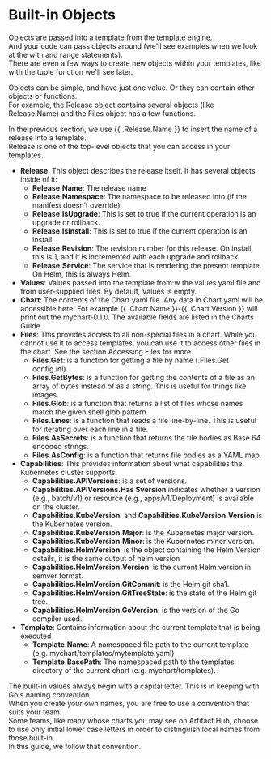 # Built-in Objects
Objects are passed into a template from the template engine.  
And your code can pass objects around (we'll see examples when we look at the with and range statements).  
There are even a few ways to create new objects within your templates, like with the tuple function we'll see later.
  
Objects can be simple, and have just one value. Or they can contain other objects or functions.  
For example, the Release object contains several objects (like Release.Name) and the Files object has a few functions.
  
In the previous section, we use {{ .Release.Name }} to insert the name of a release into a template.  
Release is one of the top-level objects that you can access in your templates.

* **Release**: This object describes the release itself. It has several objects inside of it:
    * **Release.Name**: The release name
    * **Release.Namespace**: The namespace to be released into (if the manifest doesn’t override)
    * **Release.IsUpgrade**: This is set to true if the current operation is an upgrade or rollback.
    * **Release.IsInstall**: This is set to true if the current operation is an install.
    * **Release.Revision**: The revision number for this release. On install, this is 1, and it is incremented with each upgrade and rollback.
    * **Release.Service**: The service that is rendering the present template. On Helm, this is always Helm.
* **Values**: Values passed into the template from:w the values.yaml file and from user-supplied files. By default, Values is empty.
* **Chart**: The contents of the Chart.yaml file. Any data in Chart.yaml will be accessible here. For example {{ .Chart.Name }}-{{ .Chart.Version }} will print out the mychart-0.1.0.  The available fields are listed in the Charts Guide
* **Files**: This provides access to all non-special files in a chart. While you cannot use it to access templates, you can use it to access other files in the chart. See the section Accessing Files for more.
    * **Files.Get**: is a function for getting a file by name (.Files.Get config.ini)
    * **Files.GetBytes**: is a function for getting the contents of a file as an array of bytes instead of as a string. This is useful for things like images.
    * **Files.Glob**: is a function that returns a list of files whose names match the given shell glob pattern.
    * **Files.Lines**: is a function that reads a file line-by-line. This is useful for iterating over each line in a file.
    * **Files.AsSecrets**: is a function that returns the file bodies as Base 64 encoded strings.
    * **Files.AsConfig**: is a function that returns file bodies as a YAML map.
* **Capabilities**: This provides information about what capabilities the Kubernetes cluster supports.
    * **Capabilities.APIVersions**: is a set of versions.
    * **Capabilities.APIVersions.Has $version** indicates whether a version (e.g., batch/v1) or resource (e.g., apps/v1/Deployment) is available on the cluster.
    * **Capabilities.KubeVersion**: and **Capabilities.KubeVersion.Version** is the Kubernetes version.
    * **Capabilities.KubeVersion.Major**: is the Kubernetes major version.
    * **Capabilities.KubeVersion.Minor**: is the Kubernetes minor version.
    * **Capabilities.HelmVersion**: is the object containing the Helm Version details, it is the same output of helm version
    * **Capabilities.HelmVersion.Version**: is the current Helm version in semver format.
    * **Capabilities.HelmVersion.GitCommit**: is the Helm git sha1.
    * **Capabilities.HelmVersion.GitTreeState**: is the state of the Helm git tree.
    * **Capabilities.HelmVersion.GoVersion**: is the version of the Go compiler used.
* **Template**: Contains information about the current template that is being executed
    * **Template.Name**: A namespaced file path to the current template (e.g. mychart/templates/mytemplate.yaml)
    * **Template.BasePath**: The namespaced path to the templates directory of the current chart (e.g. mychart/templates).

The built-in values always begin with a capital letter. This is in keeping with Go's naming convention.  
When you create your own names, you are free to use a convention that suits your team.  
Some teams, like many whose charts you may see on Artifact Hub, choose to use only initial lower case letters in order to distinguish local names from those built-in.  
In this guide, we follow that convention.
